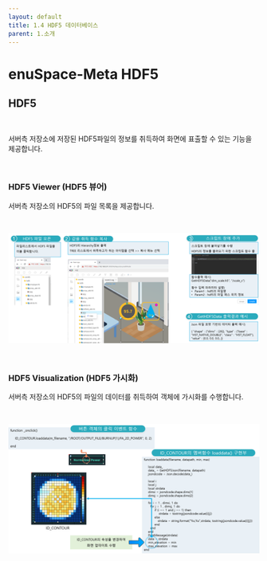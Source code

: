 ```yaml
---
layout: default
title: 1.4 HDF5 데이터베이스
parent: 1.소개
---
```


# enuSpace-Meta HDF5

## HDF5

<br>

서버측 저장소에 저장된 HDF5파일의 정보를 취득하여 화면에 표출할 수 있는 기능을 제공합니다.

<br>

### HDF5 Viewer (HDF5 뷰어)


서버측 저장소의 HDF5의 파일 목록을 제공합니다.

<br>

![](./assets/meta_hdf5.png)

<br>

### HDF5 Visualization (HDF5 가시화)


서버측 저장소의 HDF5의 파일의 데이터를 취득하여 객체에 가시화를 수행합니다. 

<br>

![](./assets/meta_hdf5_visualization.png)
